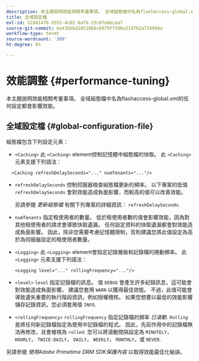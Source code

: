 ```yaml
---
description: 本主題說明效能相關考量事項。 全域組態檔中名為flashaccess-global.xml的任何設定都會影響效能。
title: 全域設定檔
exl-id: 52d41476-d352-4c02-8af6-25c0fe6bcaa7
source-git-commit: be43bbbd1051886c8979ff590a3197b2a7249b6a
workflow-type: tm+mt
source-wordcount: '309'
ht-degree: 0%

---
```


# 效能調整 {#performance-tuning}

本主題說明效能相關考量事項。 全域組態檔中名為flashaccess-global.xml的任何設定都會影響效能。

## 全域設定檔 {#global-configuration-file}

組態檔包含下列設定元素：

* `<Caching>` 此 `<Caching>` element控制記憶體中組態檔的快取。 此 `<Caching>` 元素支援下列語法：

```
  <Caching refreshDelaySeconds="..." numTenants="..."/>
```

* `refreshDelaySeconds` 控制伺服器檢查組態檔更新的頻率。 以下專案的低值 `refreshDelaySeconds` 會對效能造成負面影響，而較高的值可以改善效能。

   另請參閱 *更新組態檔* 有關下列專案的詳細資訊： `refreshDelaySeconds`.

* `numTenants` 指定租使用者的數量。 低於租使用者數的值會影響效能，因為對其他租使用者的請求會導致快取遺漏。 任何設定資料的快取遺漏都會對效能造成負面影響。 因此，除非您需要考慮記憶體限制，否則建議您將此值設定為高於為伺服器設定的租使用者數量。

* `<Logging>` 此 `<Logging>` element會指定記錄層級和記錄檔的捲動頻率。 此 `<Logging>` 元素支援下列語法：

   ```
   <Logging level="..." rollingFrequency="..."/>
   ```

* `<level>`  `level` 指定記錄檔的訊息。 值 `DEBUG` 會產生許多紀錄訊息，這可能會對效能造成負面影響。 建議您套用 `WARN` 以獲得最佳效能。 不過，此值可能會導致遺失重要的執行階段資訊，例如授權稽核。 如果您想要以最低的效能影響儲存記錄資訊，您必須套用值 `INFO`.

* `<rollingFrequency>`  `rollingFrequency` 指定記錄檔的頻率 *已滾動*. *`Rolling`* 是將任何新記錄檔指定為使用中記錄檔的程式。 因此，先前作用中的記錄檔無法再修改，且會被視為 *`rolled`*. 您可以將滾動間隔設定為 `MINUTELY`， `HOURLY`， `TWICE-DAILY`， `DAILY`， `WEEKLY`， `MONTHLY`，或 `NEVER`.

另請參閱 *使用Adobe Primetime DRM SDK保護內容* 以取得效能最佳化秘訣。
